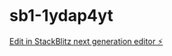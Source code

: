 # sb1-1ydap4yt

[Edit in StackBlitz next generation editor ⚡️](https://stackblitz.com/~/github.com/Summerzhen/sb1-1ydap4yt)